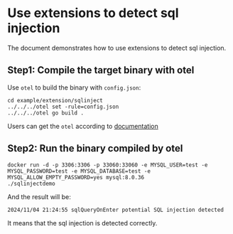 # Use extensions to detect sql injection

The document demonstrates how to use extensions to detect sql injection.

## Step1: Compile the target binary with otel
Use `otel` to build the binary with `config.json`:
```
cd example/extension/sqlinject
../../../otel set -rule=config.json
../../../otel go build .
```
Users can get the `otel` according to [documentation](../../../README.md)

## Step2: Run the binary compiled by otel
```shell
docker run -d -p 3306:3306 -p 33060:33060 -e MYSQL_USER=test -e MYSQL_PASSWORD=test -e MYSQL_DATABASE=test -e MYSQL_ALLOW_EMPTY_PASSWORD=yes mysql:8.0.36
./sqlinjectdemo
```
And the result will be:
```shell
2024/11/04 21:24:55 sqlQueryOnEnter potential SQL injection detected
```
It means that the sql injection is detected correctly.
